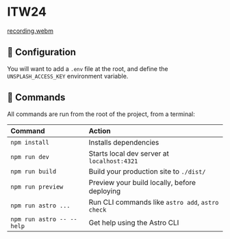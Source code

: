 # ITW24

[recording.webm](https://github.com/gaarf/itw24/assets/205004/efecdd6f-ccf3-447b-8979-1c11a1cd622f)


## 🚀 Configuration

You will want to add a `.env` file at the root, and define the `UNSPLASH_ACCESS_KEY` environment variable.

## 🧞 Commands

All commands are run from the root of the project, from a terminal:

| Command                   | Action                                           |
| :------------------------ | :----------------------------------------------- |
| `npm install`             | Installs dependencies                            |
| `npm run dev`             | Starts local dev server at `localhost:4321`      |
| `npm run build`           | Build your production site to `./dist/`          |
| `npm run preview`         | Preview your build locally, before deploying     |
| `npm run astro ...`       | Run CLI commands like `astro add`, `astro check` |
| `npm run astro -- --help` | Get help using the Astro CLI                     |
